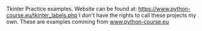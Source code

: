 Tkinter Practice examples. Website can be found at: https://www.python-course.eu/tkinter_labels.php 
I don't have the rights to call these projects my own. These are examples comming from www.python-course.eu
